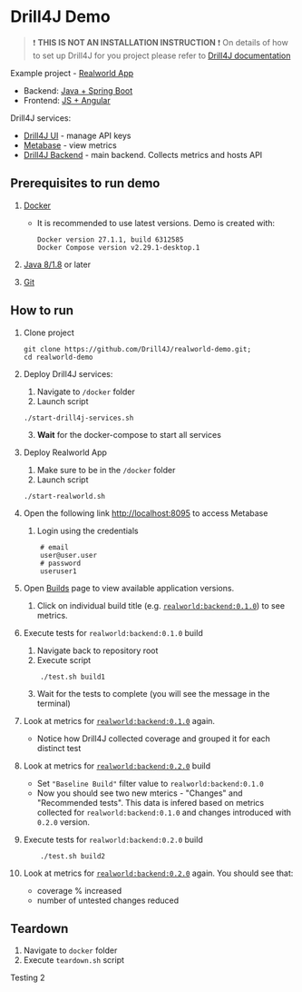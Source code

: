# Drill4J Demo

> ❗ __THIS IS NOT AN INSTALLATION INSTRUCTION__ ❗
> On details of how to set up Drill4J for you project please refer to [Drill4J documentation](https://drill4j.github.io/docs/what-is-drill4j)

Example project - [Realworld App](https://github.com/gothinkster/realworld) 
- Backend: [Java + Spring Boot](https://github.com/Drill4J/spring-boot-realworld-example-app)
- Frontend: [JS + Angular](https://github.com/Drill4J/angular-realworld-example-app)

Drill4J services:
- [Drill4J UI](http://localhost:8091) - manage API keys
- [Metabase](http://localhost:8095) - view metrics
- [Drill4J Backend](http://localhost:8090) - main backend. Collects metrics and hosts API

## Prerequisites to run demo

1. [Docker](https://www.docker.com/) 

    - It is recommended to use latest versions. Demo is created with:
    
        ```
        Docker version 27.1.1, build 6312585
        Docker Compose version v2.29.1-desktop.1
        ```

2. [Java 8/1.8](https://www.oracle.com/java/technologies/downloads/) or later
3. [Git](https://git-scm.com/downloads)

## How to run

1. Clone project

    ```shell
    git clone https://github.com/Drill4J/realworld-demo.git;
    cd realworld-demo
    ``` 

2. Deploy Drill4J services:

    1. Navigate to `/docker` folder 
    2. Launch script
    ```shell
    ./start-drill4j-services.sh
    ```
    3. __Wait__ for the docker-compose to start all services

3. Deploy Realworld App

    1. Make sure to be in the `/docker` folder
    2. Launch script 
    ```shell
    ./start-realworld.sh
    ```

4. Open the following link <http://localhost:8095> to access Metabase 

    1. Login using the credentials
    ```
        # email
        user@user.user
        # password 
        useruser1 
    ```

5. Open [Builds](http://localhost:8095/dashboard/1-builds?group=&app=) page to view available application versions.

    1. Click on individual build title (e.g. [`realworld:backend:0.1.0`](http://localhost:8095/dashboard/2?group=realworld&app=backend&build=realworld%3Abackend%3A0.1.0&baseline_build=&package_filter=*&class_filter=*)) to see metrics.

6. Execute tests for `realworld:backend:0.1.0` build

    1. Navigate back to repository root
    2. Execute script
    ```
        ./test.sh build1 
    ```
    3. Wait for the tests to complete (you will see the message in the terminal)

7. Look at metrics for [`realworld:backend:0.1.0`](http://localhost:8095/dashboard/2?group=realworld&app=backend&build=realworld%3Abackend%3A0.1.0&baseline_build=&package_filter=*&class_filter=*) again.
    - Notice how Drill4J collected coverage and grouped it for each distinct test

8. Look at metrics for [`realworld:backend:0.2.0`](http://localhost:8095/dashboard/2?group=realworld&app=backend&build=realworld%3Abackend%3A0.2.0&baseline_build=&package_filter=*&class_filter=*) build
    - Set `"Baseline Build"` filter value to `realworld:backend:0.1.0`
    - Now you should see two new mterics - "Changes" and "Recommended tests". This data is infered based on metrics collected for `realworld:backend:0.1.0` and changes introduced with `0.2.0` version.

9. Execute tests for `realworld:backend:0.2.0` build

    ```
        ./test.sh build2
    ```

10. Look at metrics for [`realworld:backend:0.2.0`](http://localhost:8095/dashboard/2?group=realworld&app=backend&build=realworld%3Abackend%3A0.2.0&baseline_build=&package_filter=*&class_filter=*) again. You should see that:
    - coverage % increased
    - number of untested changes reduced

## Teardown

1. Navigate to `docker` folder
2. Execute `teardown.sh` script


Testing 2

